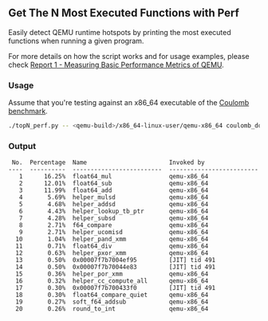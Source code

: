 ## Get The N Most Executed Functions with Perf

Easily detect QEMU runtime hotspots by printing the most executed functions when running a given program.

For more details on how the script works and for usage examples, please check [Report 1 - Measuring Basic Performance Metrics of QEMU](https://ahmedkrmn.github.io/TCG-Continuous-Benchmarking/Measuring-Basic-Performance-Metrics-of-QEMU/).

### Usage

Assume that you're testing against an x86_64 executable of the [Coulomb benchmark](https://github.com/ahmedkrmn/TCG-Continuous-Benchmarking/tree/master/benchmakrs/coulomb).

```bash
./topN_perf.py -- <qemu-build>/x86_64-linux-user/qemu-x86_64 coulomb_double -n 30000
```

### Output

```
 No.  Percentage  Name                       Invoked by
----  ----------  -------------------------  -------------------------
   1      16.25%  float64_mul                qemu-x86_64
   2      12.01%  float64_sub                qemu-x86_64
   3      11.99%  float64_add                qemu-x86_64
   4       5.69%  helper_mulsd               qemu-x86_64
   5       4.68%  helper_addsd               qemu-x86_64
   6       4.43%  helper_lookup_tb_ptr       qemu-x86_64
   7       4.28%  helper_subsd               qemu-x86_64
   8       2.71%  f64_compare                qemu-x86_64
   9       2.71%  helper_ucomisd             qemu-x86_64
  10       1.04%  helper_pand_xmm            qemu-x86_64
  11       0.71%  float64_div                qemu-x86_64
  12       0.63%  helper_pxor_xmm            qemu-x86_64
  13       0.50%  0x00007f7b7004ef95         [JIT] tid 491
  14       0.50%  0x00007f7b70044e83         [JIT] tid 491
  15       0.36%  helper_por_xmm             qemu-x86_64
  16       0.32%  helper_cc_compute_all      qemu-x86_64
  17       0.30%  0x00007f7b700433f0         [JIT] tid 491
  18       0.30%  float64_compare_quiet      qemu-x86_64
  19       0.27%  soft_f64_addsub            qemu-x86_64
  20       0.26%  round_to_int               qemu-x86_64
```
